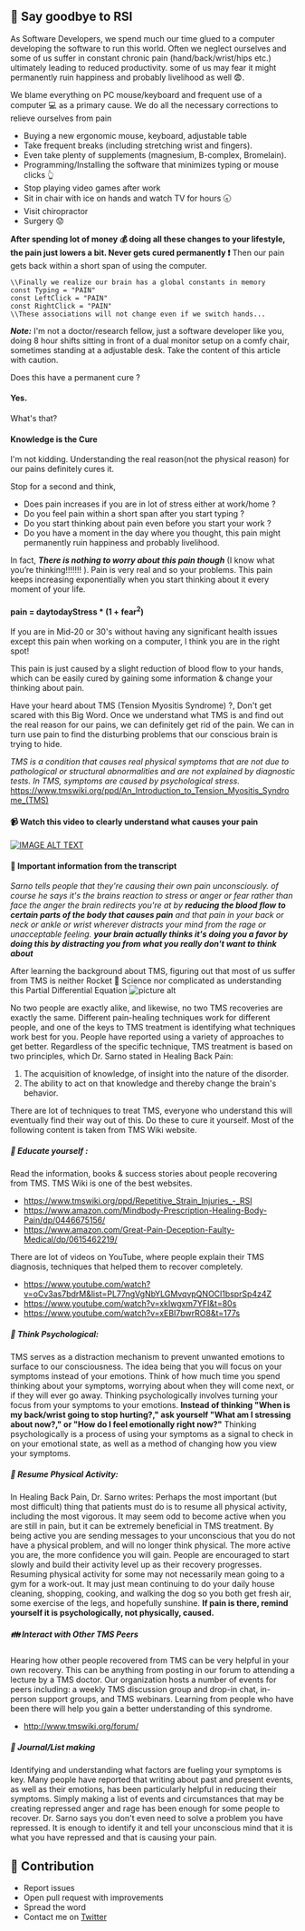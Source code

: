 ## :facepunch: Say goodbye to RSI ##

As Software Developers, we spend much our time glued to a computer developing the software to run this world. Often we neglect ourselves and some of us suffer in constant chronic pain (hand/back/wrist/hips etc.) ultimately leading to reduced productivity. some of us may fear it might permanently ruin happiness and probably livelihood as well :fearful:.

We blame everything  on PC mouse/keyboard and frequent use of a computer :computer: as a primary cause. We do all the necessary corrections to relieve ourselves from pain
 * Buying a new ergonomic mouse, keyboard, adjustable table
 * Take frequent breaks (including stretching wrist and fingers). 
 * Even take plenty of supplements (magnesium, B-complex, Bromelain).
 * Programming/Installing the software that minimizes typing or mouse clicks :point_up_2:
 * Stop playing video games after work
 * Sit in chair with ice on hands and watch TV for hours :clock830:
 * Visit chiropractor
 * Surgery :worried:
 
**After spending lot of money :moneybag: doing all these changes to your lifestyle, the pain just lowers a bit. Never gets cured permanently :exclamation:**
Then our pain gets back within a short span of using the computer. 
```
\\Finally we realize our brain has a global constants in memory
const Typing = "PAIN"
const LeftClick = "PAIN"
const RightClick = "PAIN"
\\These associations will not change even if we switch hands...

```

***Note:*** I'm not a doctor/research fellow, just a software developer like you, doing 8 hour shifts sitting in front of a dual monitor setup on a comfy chair, sometimes standing at a adjustable desk. Take the content of this article with caution.

Does this have a permanent cure ?
#### Yes. ####
What's that?
#### Knowledge is the Cure #### 
I'm not kidding. Understanding the real reason(not the physical reason) for our pains definitely cures it. 

Stop for a second and think,
* Does pain increases if you are in lot of stress either at work/home ?
* Do you feel pain within a short span after you start typing ?
* Do you start thinking about pain even before you start your work ?
* Do you have a moment in the day where you thought, this pain might permanently ruin happiness and probably livelihood.

In fact, ***There is nothing to worry about this pain though*** (I know what you’re thinking!!!!!!! ). 
Pain is very real and so your problems. 
This pain keeps increasing exponentially when you start thinking about it every moment of your life.

#### pain = daytodayStress * (1 + fear<sup>2</sup>) ####

If you are in Mid-20 or 30's without having any significant health issues except this pain when working on a computer, I think you are in the right spot!  

This pain is just caused by a slight reduction of blood flow to your hands, which can be easily cured by gaining some information & change your thinking about pain.

Have your heard about TMS (Tension Myositis Syndrome) ?, Don't get scared with this Big Word. Once we understand what TMS is and find out the real reason for our pains, we can definitely get rid of the pain. We can in turn use pain to find the disturbing problems that our conscious brain is trying to hide.

*TMS is a condition that causes real physical symptoms that are not due to pathological or structural abnormalities and are not explained by diagnostic tests. In TMS, symptoms are caused by psychological stress.*
https://www.tmswiki.org/ppd/An_Introduction_to_Tension_Myositis_Syndrome_(TMS)

#### :video_camera: Watch this video to clearly understand what causes your pain ####
[![IMAGE ALT TEXT](http://img.youtube.com/vi/vsR4wydiIBI/hqdefault.jpg)](https://www.youtube.com/watch?v=vsR4wydiIBI "Dr. John E Sarno - 20/20 Segment")

#### :notebook: Important information from the transcript ####
*Sarno tells people that they're causing their own pain unconsciously.
of course he says it's the brains reaction to stress or anger or fear rather than face the anger the brain redirects you're at by ***reducing the blood flow to certain parts of the body that causes pain*** and that pain in your back or neck or ankle or wrist  wherever distracts your mind from the rage or unacceptable feeling.*
***your brain actually thinks it's doing you a favor by doing this by distracting you from what you really don't want to think about***

After learning the background about TMS, figuring out that most of us suffer from TMS is neither Rocket :rocket: Science nor complicated as understanding this Partial Differential Equation
![picture alt](https://wikimedia.org/api/rest_v1/media/math/render/svg/eb5c0e5ac47c86805713f6143d03bd564cbbf2a1 "PDE")

No two people are exactly alike, and likewise, no two TMS recoveries are exactly the same. Different pain-healing techniques work for different people, and one of the keys to TMS treatment is identifying what techniques work best for you. People have reported using a variety of approaches to get better. Regardless of the specific technique, TMS treatment is based on two principles, which Dr. Sarno stated in Healing Back Pain:
1. The acquisition of knowledge, of insight into the nature of the disorder.
2. The ability to act on that knowledge and thereby change the brain's behavior.

There are lot of techniques to treat TMS, everyone who understand this will eventually find their way out of this. Do these to cure it yourself. Most of the following content is taken from TMS Wiki website.

##### :orange_book: Educate yourself : #####
Read the information, books & success stories about people recovering from TMS. TMS Wiki is one of the best websites. 
  * https://www.tmswiki.org/ppd/Repetitive_Strain_Injuries_-_RSI
  * https://www.amazon.com/Mindbody-Prescription-Healing-Body-Pain/dp/0446675156/
  * https://www.amazon.com/Great-Pain-Deception-Faulty-Medical/dp/0615462219/

There are lot of videos on YouTube, where people explain their TMS diagnosis, techniques that helped them to recover completely.
  * https://www.youtube.com/watch?v=oCv3as7bdrM&list=PL77ngVgNbYLGMvqvpQNOCl1bsprSp4z4Z
  * https://www.youtube.com/watch?v=xkIwgxm7YFI&t=80s
  * https://www.youtube.com/watch?v=xEBI7bwrRO8&t=177s 

##### :high_brightness: Think Psychological: ######
TMS serves as a distraction mechanism to prevent unwanted emotions to surface to our consciousness. The idea being that you will focus on your symptoms instead of your emotions. Think of how much time you spend thinking about your symptoms, worrying about when they will come next, or if they will ever go away. Thinking psychologically involves turning your focus from your symptoms to your emotions. ****Instead of thinking "When is my back/wrist going to stop hurting?," ask yourself "What am I stressing about now?," or "How do I feel emotionally right now?"**** Thinking psychologically is a process of using your symptoms as a signal to check in on your emotional state, as well as a method of changing how you view your symptoms.

##### :dancer: Resume Physical Activity: #######
In Healing Back Pain, Dr. Sarno writes: Perhaps the most important (but most difficult) thing that patients must do is to resume all physical activity, including the most vigorous. It may seem odd to become active when you are still in pain, but it can be extremely beneficial in TMS treatment. By being active you are sending messages to your unconscious that you do not have a physical problem, and will no longer think physical. The more active you are, the more confidence you will gain. People are encouraged to start slowly and build their activity level up as their recovery progresses. Resuming physical activity for some may not necessarily mean going to a gym for a work-out. It may just mean continuing to do your daily house cleaning, shopping, cooking, and walking the dog so you both get fresh air, some exercise of the legs, and hopefully sunshine. ****If pain is there, remind yourself it is psychologically, not physically, caused.****

##### :family: Interact with Other TMS Peers #####
Hearing how other people recovered from TMS can be very helpful in your own recovery. This can be anything from posting in our forum to attending a lecture by a TMS doctor. Our organization hosts a number of events for peers including: a weekly TMS discussion group and drop-in chat, in-person support groups, and TMS webinars. Learning from people who have been there will help you gain a better understanding of this syndrome.
 * http://www.tmswiki.org/forum/

##### :page_facing_up: Journal/List making #####
Identifying and understanding what factors are fueling your symptoms is key. Many people have reported that writing about past and present events, as well as their emotions, has been particularly helpful in reducing their symptoms. Simply making a list of events and circumstances that may be creating repressed anger and rage has been enough for some people to recover. Dr. Sarno says you don't even need to solve a problem you have repressed. It is enough to identify it and tell your unconscious mind that it is what you have repressed and that is causing your pain.

## 👬 Contribution
- Report issues
- Open pull request with improvements
- Spread the word
- Contact me on <a href="https://twitter.com/anupavanm">Twitter</a>

